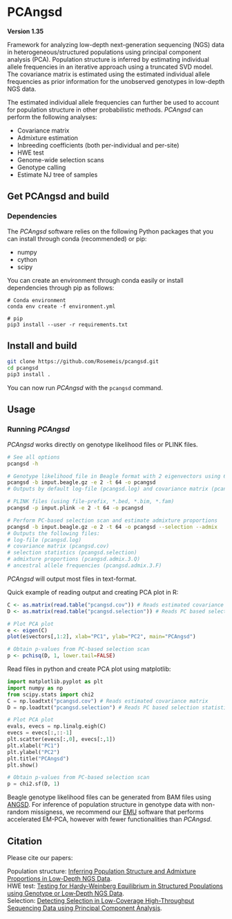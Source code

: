 # PCAngsd

**Version 1.35**

Framework for analyzing low-depth next-generation sequencing (NGS) data in heterogeneous/structured populations using principal component analysis (PCA). Population structure is inferred by estimating individual allele frequencies in an iterative approach using a truncated SVD model. The covariance matrix is estimated using the estimated individual allele frequencies as prior information for the unobserved genotypes in low-depth NGS data.

The estimated individual allele frequencies can further be used to account for population structure in other probabilistic methods. *PCAngsd* can perform the following analyses:

* Covariance matrix
* Admixture estimation
* Inbreeding coefficients (both per-individual and per-site)
* HWE test
* Genome-wide selection scans
* Genotype calling
* Estimate NJ tree of samples


## Get PCAngsd and build
### Dependencies
The *PCAngsd* software relies on the following Python packages that you can install through conda (recommended) or pip:

- numpy
- cython
- scipy

You can create an environment through conda easily or install dependencies through pip as follows:
```
# Conda environment
conda env create -f environment.yml

# pip
pip3 install --user -r requirements.txt
```

## Install and build
```bash
git clone https://github.com/Rosemeis/pcangsd.git
cd pcangsd
pip3 install .
```

You can now run *PCAngsd* with the `pcangsd` command.

## Usage
### Running *PCAngsd*
*PCAngsd* works directly on genotype likelihood files or PLINK files.
```bash
# See all options
pcangsd -h

# Genotype likelihood file in Beagle format with 2 eigenvectors using 64 threads
pcangsd -b input.beagle.gz -e 2 -t 64 -o pcangsd
# Outputs by default log-file (pcangsd.log) and covariance matrix (pcangsd.cov)

# PLINK files (using file-prefix, *.bed, *.bim, *.fam)
pcangsd -p input.plink -e 2 -t 64 -o pcangsd

# Perform PC-based selection scan and estimate admixture proportions
pcangsd -b input.beagle.gz -e 2 -t 64 -o pcangsd --selection --admix
# Outputs the following files:
# log-file (pcangsd.log)
# covariance matrix (pcangsd.cov)
# selection statistics (pcangsd.selection)
# admixture proportions (pcangsd.admix.3.Q)
# ancestral allele frequencies (pcangsd.admix.3.F)
```
*PCAngsd* will output most files in text-format.

Quick example of reading output and creating PCA plot in R:
```R
C <- as.matrix(read.table("pcangsd.cov")) # Reads estimated covariance matrix
D <- as.matrix(read.table("pcangsd.selection")) # Reads PC based selection statistics

# Plot PCA plot
e <- eigen(C)
plot(e$vectors[,1:2], xlab="PC1", ylab="PC2", main="PCAngsd")

# Obtain p-values from PC-based selection scan
p <- pchisq(D, 1, lower.tail=FALSE)
```

Read files in python and create PCA plot using matplotlib:
```python
import matplotlib.pyplot as plt
import numpy as np
from scipy.stats import chi2
C = np.loadtxt("pcangsd.cov") # Reads estimated covariance matrix
D = np.loadtxt("pcangsd.selection") # Reads PC based selection statistics

# Plot PCA plot
evals, evecs = np.linalg.eigh(C)
evecs = evecs[:,::-1]
plt.scatter(evecs[:,0], evecs[:,1])
plt.xlabel("PC1")
plt.ylabel("PC2")
plt.title("PCAngsd")
plt.show()

# Obtain p-values from PC-based selection scan
p = chi2.sf(D, 1)
```

Beagle genotype likelihood files can be generated from BAM files using [ANGSD](https://github.com/ANGSD/angsd). For inference of population structure in genotype data with non-random missigness, we recommend our [EMU](https://github.com/Rosemeis/emu) software that performs accelerated EM-PCA, however with fewer functionalities than *PCAngsd*.


## Citation
Please cite our papers:

Population structure: [Inferring Population Structure and Admixture Proportions in Low-Depth NGS Data](http://www.genetics.org/content/210/2/719).\
HWE test: [Testing for Hardy‐Weinberg Equilibrium in Structured Populations using Genotype or Low‐Depth NGS Data](https://onlinelibrary.wiley.com/doi/abs/10.1111/1755-0998.13019).\
Selection: [Detecting Selection in Low-Coverage High-Throughput Sequencing Data using Principal Component Analysis](https://bmcbioinformatics.biomedcentral.com/articles/10.1186/s12859-021-04375-2).
